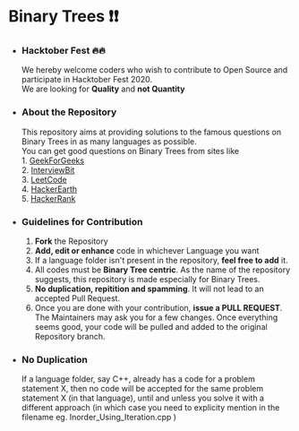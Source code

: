 # Binary Trees ❗❗

- ### Hacktober Fest 🔥🔥
    We hereby welcome coders who wish to contribute to Open Source and participate in  Hacktober Fest 2020.  
    We are looking for <b>Quality</b> and <b>not Quantity</b> 

- ### About the Repository  
    This repository aims at providing solutions to the famous questions on Binary Trees in as many languages as possible.  
    You can get good questions on Binary Trees from sites like  
        1. <a href = "https://www.geeksforgeeks.org/">GeekForGeeks</a>  
        2. <a href = "https://www.interviewbit.com/">InterviewBit</a>  
        3. <a href = "https://leetcode.com/">LeetCode</a>  
        4. <a href = "https://www.hackerearth.com/challenges/">HackerEarth</a>  
        5. <a href = "https://www.hackerrank.com/">HackerRank</a>  
    
- ### Guidelines for Contribution
    1. **Fork** the Repository
    2. **Add, edit or enhance** code in whichever Language you want
    3. If a language folder isn't present in the repository, **feel free to add** it.
    4. All codes must be **Binary Tree centric**. As the name of the repository suggests, this repository is made especially for Binary Trees.
    5. **No duplication, repitition and spamming**. It will not lead to an accepted Pull Request.
    6. Once you are done with your contribution, **issue a PULL REQUEST**. The Maintainers may ask you for a few changes. Once everything seems good, your code will be pulled and added to the original Repository branch.
    
- ### No Duplication
    If a language folder, say C++, already has a code for a problem statement X, then no code will be accepted for the same problem statement X (in that language), until and unless you solve it with a different approach (in which case you need to explicity mention in the filename eg. Inorder_Using_Iteration.cpp )
